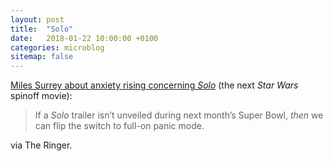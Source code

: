 ```yaml
---
layout: post
title:  "Solo"
date:   2018-01-22 10:00:00 +0100
categories: microblog
sitemap: false
---
```


[Miles Surrey about anxiety rising concerning *Solo*](https://www.theringer.com/movies/2018/1/17/16900890/solo-star-wars-story-trailer-delay-worry) (the next *Star Wars* spinoff movie):

> If a *Solo* trailer isn’t unveiled during next month’s Super Bowl, *then* we can flip the switch to full-on panic mode.

via The Ringer.
